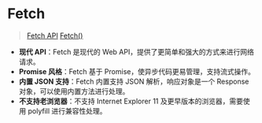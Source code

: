 # Fetch

> [Fetch API](https://developer.mozilla.org/en-US/docs/Web/API/Fetch_API)
> [Fetch()](https://developer.mozilla.org/en-US/docs/Web/API/fetch)

- **现代 API**：Fetch 是现代的 Web API，提供了更简单和强大的方式来进行网络请求。
- **Promise 风格**：Fetch 基于 Promise，使异步代码更易管理，支持流式操作。
- **内置 JSON 支持**：Fetch 内置支持 JSON 解析，响应对象是一个 Response 对象，可以使用内置方法进行处理。
- **不支持老浏览器**：不支持 Internet Explorer 11 及更早版本的浏览器，需要使用 polyfill 进行兼容性处理。
